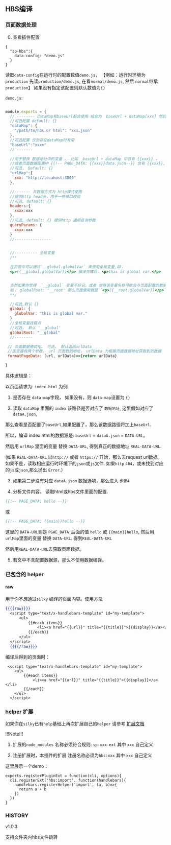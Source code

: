 ## HBS编译

### 页面数据处理

0. 查看插件配置

```
{
  "sp-hbs":{
    data-config: "demo.js"
  }
}
```

读取`data-config`在运行时的配置数值`demo.js`，
【例如：运行时环境为`production` 先读`production/demo.js`, 在看`normal/demo.js`, 然后 `normal`继承`production`】
如果没有指定该配置则默认数值为`{}`

`demo.js`:

```js

module.exports = {
  // -------- dataMap和baseUrl配合使用 组合为  baseUrl + dataMap[xxx] 然后用 urlMap 替换值
  //可选配置 default: {}
  "dataMap": {
    "/path/to/hbs or html": "xxx.json"
  },
  //可选配置 仅到存在dataMap时有用
  "baseUrl":"xxxx"
  // -------

  //用于替换 数据地址中的变量 。 比如  baseUrl + dataMap 中含有 {{xxx}} ，
  //或者页面数据配置中 {{!-- PAGE_DATA: {{xxx}}data.json--}} 含有 {{xxx}}, 那么将用  urlMap 里面的值替换 http
  //可选， Default: {}
  "urlMap":{
    xxx: "http://locahost:3000"
  },

  //------- 共数据方式为 http模式使用
  //提供http head头，用于一些接口校验
  //可选, default: {}
  headers:{
    xxxx:xxx
  },
  //可选, default: {} 提供http 通用查询参数
  queryParams: {
    xxxx:xxx
  }
  //----------------


  //---------- 全局变量
  /**

  在页面中可以通过`__global.globalVar` 来使用全局变量,如：
  <p>{{__global.globalVar}}</p> 编译完成后: <p>this is global var.</p>


  当然如果你觉得  `__global` 变量不好记，或者 觉得该变量名称可能会与页面配置的数据源 冲突，导致页面数据源被全局变量覆盖，那么可以通过 globalRoot来另外指定挂载点。
  如： globalRoot: '__root' 那么页面使用就是 `<p>{{__root.globalVar}}</p>`
  **/

  //可选,默认 {}
  global: {
    globalVar: "this is global var."
  }
  //全局变量挂载点
  //可选， 默认 '__global'
  globalRoot: "__global"
  //--------

 // 页面数据格式化。 可选， 默认返回urlData
 //固定接收两个参数， url 页面数据地址， urlData 为根据页面数据地址获取到的数据
 formatPageData: (url, urlData)=>{return urlData}

}
```

具体逻辑是：

以页面请求为: `index.html` 为例

1. 是否存在 `data-map`字段， 如果没有，则  `data-map`设置为 `{}`


2. 读取 `dataMap` 里面的 `index`  该路径是否对应了 `数据地址`, 这里假如对应了 `dataA.json`,

那么查看是否配置了`baseUrl`,如果配置了，那么该数据路径将加上`baseUrl`.

所以，编译 index.html的数据源是:  `baseUrl` + `dataA.json`  =  `DATA-URL`。

然后用 `urlMap` 里面的变量 替换 `DATA-URL`, 得到真正的数据地址 `REAL-DATA-URL`.

(如果 `REAL-DATA-URL` 以`http://` 或者 `https://` 开始，那么去request url数据。
如果不是，读取相应运行时环境下的`json`或`js`文件.  如果`http` `404`，或未找到对应的`js`或`json`,那么抛出 `Error`.）


3. 如果第二步没有对应 `dataA.json` 数据选项，那么进入 `步骤4`

4.  分析文件内容。 读取html或hbs文件里面的配置.

```hbs
{{!-- PAGE_DATA: hello --}}
```

或

```hbs
{{!-- PAGE_DATA: {{main}}hello --}}
```

 这里的  `DATA-URL`则是  `PGAE_DATA:`后面的值 `hello` 或 `{{main}}hello`, 然后用 `urlMap`里面的变量 替换 `DATA-URL`. 得到`REAL-DATA-URL`


 然后用`REAL-DATA-URL`去获取页面数据。


5. 若文中不含配置数据源，那么不使用数据编译。



### 已包含的 helper

#### raw

用于你不想通过`silky` 编译的页面内容。使用方法

```handlebars
{{{{raw}}}}
  <script type="text/x-handlebars-template" id="my-template">
      <ul>
          {{#each items}}
              <li><a href="{{url}}" title="{{title}}">{{display}}</a></li>
          {{/each}}
      </ul>
  </script>
  {{{{/raw}}}}
```

编译后得到的页面时：

```
 <script type="text/x-handlebars-template" id="my-template">
    <ul>
        {{#each items}}
            <li><a href="{{url}}" title="{{title}}">{{display}}</a></li>
        {{/each}}
    </ul>
  </script>
```


### helper 扩展

如果你在`silky`已有`help`基础上再次扩展自己的`helper` 请参考 [扩展文档](https://github.com/huyinghuan/slow-cli-2.0/blob/master/docs/dev-registerPluginExt.md)

!!!Note!!!

1. 扩展的`node_modules` 名称必须符合规则: `sp-xxx-ext` 其中 `xxx` 自己定义

2. 注册扩展时，本插件的扩展 注册名称必须为`hbs:xxx`  其中 `xxx` 自己定义

这里展示一个demo：

```
exports.registerPluginExt = function(cli, options){
  cli.registerExt('hbs:import', function(handlebars){
    handlebars.registerHelper('import', (a, b)=>{
      return a + b
    })
  })
}
```


### HISTORY

v1.0.3

支持文件夹内hbs文件跳转